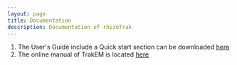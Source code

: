```yaml
---
layout: page
title: Documentation 
description: Documentation of rhizoTrak
---
```


1. The User's Guide include a Quick start section can be downloaded [here](../assets/rhizoTrak-UserGuide.pdf)
2. The online manual of TrakEM is located [here](https://www.ini.uzh.ch/~acardona/trakem2_manual.html)

